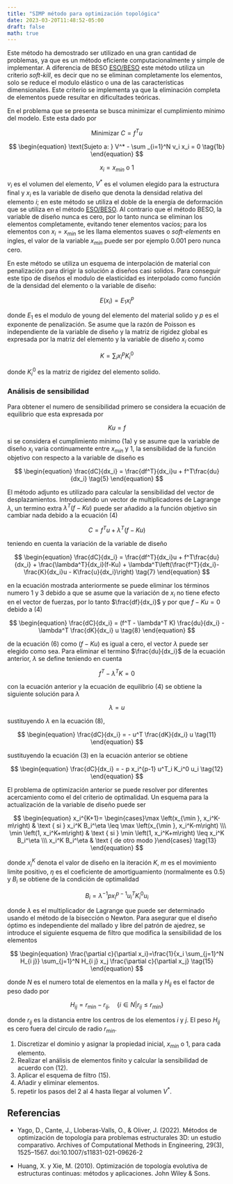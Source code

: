 ```yaml
---
title: "SIMP método para optimización topológica"
date: 2023-03-20T11:48:52-05:00
draft: false
math: true
---
```


Este método ha demostrado ser utilizado en una gran cantidad de problemas, ya que es un método eficiente computacionalmente y simple de implementar. A diferencia de BESO [ESO/BESO](https://kssgarcia.github.io/es/posts/eso_beso/) este método utiliza un criterio *soft-kill*, es decir que no se eliminan completamente los elementos, solo se reduce el modulo elástico o una de las características dimensionales. Este criterio se implementa ya que la eliminación completa de elementos puede resultar en dificultades teóricas.

En el problema que se presenta se busca minimizar el cumplimiento mínimo del modelo. Este esta dado por

  
$$
\begin{equation}
\text{Minimizar } C = f^T u
\tag{1a}
\end{equation}
$$

$$
\begin{equation}
\text{Sujeto a: } V^* - \sum _{i=1}^N v_i x_i = 0
\tag{1b}
\end{equation}
$$

$$
\begin{equation}
x_i = x_{min} \text{ o } 1
\tag{1c}
\end{equation}
$$


$v_i$ es el volumen del elemento, $V^*$ es el volumen elegido para la estructura final y $x_i$ es la variable de diseño que denota la densidad relativa del elemento $i$; en este método se utiliza el doble de la energía de deformación que se utiliza en el método [ESO/BESO](https://kssgarcia.github.io/es/posts/eso_beso/). Al contrario que el método BESO, la variable de diseño nunca es cero, por lo tanto nunca se eliminan los elementos completamente, evitando tener elementos vacíos; para los elementos con $x_i=x_{min}$ se les llama elementos suaves o *soft-elements* en ingles, el valor de la variable $x_{min}$ puede ser por ejemplo $0.001$ pero nunca cero.

En este método se utiliza un esquema de interpolación de material con penalización para dirigir la solución a diseños casi solidos. Para conseguir este tipo de diseños el modulo de elasticidad es interpolado como función de la densidad del elemento o la variable de diseño:


$$
\begin{equation}
E(x_i) = E_1x_i^p
\tag{2}
\end{equation}
$$

  
donde $E_1$ es el modulo de young del elemento del material solido y $p$ es el exponente de penalización. Se asume que la razón de Poisson es independiente de la variable de diseño y la matriz de rigidez global es expresada por la matriz del elemento y la variable de diseño $x_i$ como
  

$$
\begin{equation}
K = \sum_i x_i^p K_i^0
\tag{3}
\end{equation}
$$

  
donde $K^0_i$ es la matriz de rigidez del elemento solido.

### Análisis de sensibilidad 

Para obtener el numero de sensibilidad primero se considera la ecuación de equilibrio que esta expresada por


$$
\begin{equation}
Ku = f
\tag{4}
\end{equation}
$$


si se considera el cumplimiento mínimo (1a) y se asume que la variable de diseño $x_i$ varia continuamente entre $x_{min}$ y $1$, la sensibilidad de la función objetivo con respecto a la variable de diseño es
  

$$
\begin{equation}
\frac{dC}{dx_i} = \frac{df^T}{dx_i}u + f^T\frac{du}{dx_i}
\tag{5}
\end{equation}
$$
  

El método adjunto es utilizado para calcular la sensibilidad del vector de desplazamientos. Introduciendo un vector de multiplicadores de Lagrange $\lambda$, un termino extra $\lambda^T(f-Ku)$ puede ser añadido a la función objetivo sin cambiar nada debido a la ecuación (4)
  
$$
\begin{equation}
C = f^Tu + \lambda^T(f-Ku)
\tag{6}
\end{equation}
$$

teniendo en cuenta la variación de la variable de diseño
  

$$
\begin{equation}
\frac{dC}{dx_i} = \frac{df^T}{dx_i}u + f^T\frac{du}{dx_i} + \frac{\lambda^T}{dx_i}(f-Ku) + \lambda^T\left(\frac{f^T}{dx_i}-\frac{K}{dx_i}u - K\frac{u}{dx_i}\right)
\tag{7}
\end{equation}
$$


en la ecuación mostrada anteriormente se puede eliminar los términos numero 1 y 3 debido a que se asume que la variación de $x_i$ no tiene efecto en el vector de fuerzas, por lo tanto $\frac{df}{dx_i}$ y por que $f-Ku = 0$ debido a (4)
  
$$
\begin{equation}
\frac{dC}{dx_i} = (f^T - \lambda^T K) \frac{du}{dx_i} - \lambda^T \frac{dK}{dx_i} u
\tag{8}
\end{equation}
$$


de la ecuación (6) como $(f-Ku)$ es igual a cero, el vector $\lambda$ puede ser elegido como sea. Para eliminar el termino $\frac{du}{dx_i}$ de la ecuación anterior, $\lambda$ se define teniendo en cuenta


$$
\begin{equation}
f^T - \lambda^T K = 0
\tag{9}
\end{equation}
$$


con la ecuación anterior y la ecuación de equilibrio (4) se obtiene la siguiente solución para $\lambda$


$$
\begin{equation}
\lambda = u
\tag{10}
\end{equation}
$$


sustituyendo $\lambda$ en la ecuación (8),


$$
\begin{equation}
\frac{dC}{dx_i} = - u^T \frac{dK}{dx_i} u
\tag{11}
\end{equation}
$$


sustituyendo la ecuación (3) en la ecuación anterior se obtiene

  
$$
\begin{equation}
\frac{dC}{dx_i} = - p x_i^{p-1} u^T_i K_i^0 u_i
\tag{12}
\end{equation}
$$

  
El problema de optimización anterior se puede resolver por diferentes acercamiento como el del criterio de optimalidad. Un esquema para la actualización de la variable de diseño puede ser

$$
\begin{equation}
x_i^{K+1}= \begin{cases}\max \left(x_{\min }, x_i^K-m\right) & \text { si } x_i^K B_i^\eta \leq \max \left(x_{\min }, x_i^K-m\right) \\\
\min \left(1, x_i^K+m\right) & \text { si } \min \left(1, x_i^K+m\right) \leq x_i^K B_i^\eta \\\
x_i^K B_i^\eta & \text { de otro modo }\end{cases}
\tag{13}
\end{equation}
$$

donde $x_i^K$ denota el valor de diseño en la iteración $K$, $m$ es el movimiento limite positivo, $\eta$ es el coeficiente de amortiguamiento (normalmente es $0.5$) y $B_i$ se obtiene de la condición de optimalidad


$$
\begin{equation}
B_i = \lambda^{-1} p x_i^{p-1} u_i^T K_i^0 u_i
\tag{14}
\end{equation}
$$


donde $\lambda$ es el multiplicador de Lagrange que puede ser determinado usando el método de la bisección o Newton. Para asegurar que el diseño óptimo es independiente del mallado y libre del patrón de ajedrez, se introduce el siguiente esquema de filtro que modifica la sensibilidad de los elementos


$$
\begin{equation}
\frac{\partial c}{\partial x_i}=\frac{1}{x_i \sum_{j=1}^N H_{i j}} \sum_{j=1}^N H_{i j} x_j \frac{\partial c}{\partial x_j}
\tag{15}
\end{equation}
$$

  
donde $N$ es el numero total de elementos en la malla y $H_{ij}$ es el factor de peso dado por
  

$$
\begin{equation}
H_{i j}=r_{\min }-r_{i j}, \quad \lbrace i \in N | r_{ij} \leq r_{min} \rbrace
\tag{16}
\end{equation}
$$

donde $r_{ij}$ es la distancia entre los centros de los elementos $i$ y $j$. El peso $H_{ij}$ es cero fuera del circulo de radio $r_{min}$.


1. Discretizar el dominio y asignar la propiedad inicial, $x_{min}$ o 1, para cada elemento.
2. Realizar el análisis de elementos finito y calcular la sensibilidad de acuerdo con (12).
3. Aplicar el esquema de filtro (15).
4. Añadir y eliminar elementos.
5. repetir los pasos del 2 al 4 hasta llegar al volumen $V^*$.

## Referencias

- Yago, D., Cante, J., Lloberas-Valls, O., & Oliver, J. (2022). Métodos de optimización de topología para problemas estructurales 3D: un estudio comparativo. Archives of Computational Methods in Engineering, 29(3), 1525–1567. doi:10.1007/s11831-021-09626-2

- Huang, X. y Xie, M. (2010). Optimización de topología evolutiva de estructuras continuas: métodos y aplicaciones. John Wiley & Sons.